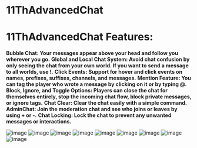 # 11ThAdvancedChat

# 11ThAdvancedChat Features:

**Bubble Chat: Your messages appear above your head and follow you wherever you go.**
**Global and Local Chat System: Avoid chat confusion by only seeing the chat from your own world. If you want to send a message to all worlds, use !<message>.**
**Click Events: Support for hover and click events on names, prefixes, suffixes, channels, and messages.**
**Mention Feature: You can tag the player who wrote a message by clicking on it or by typing @<player>.**
**Block, Ignore, and Toggle Options: Players can close the chat for themselves entirely, stop the incoming chat flow, block private messages, or ignore tags.**
**Chat Clear: Clear the chat easily with a simple command.**
**AdminChat: Join the moderation chat and see who joins or leaves by using + or -.**
**Chat Locking: Lock the chat to prevent any unwanted messages or interactions.**

![image](https://github.com/user-attachments/assets/17b80b1a-2107-41e6-8558-65681f2171ff)
![image](https://github.com/user-attachments/assets/67152ac5-c617-430f-96fb-52a199a06b14)
![image](https://github.com/user-attachments/assets/3f8b670c-984c-4a1f-84f4-33410ac68bc1)
![image](https://github.com/user-attachments/assets/facb09eb-899d-4e28-9bea-ce6f038ab275)
![image](https://github.com/user-attachments/assets/89a4259d-8f42-4c25-ac42-1df7124c5067)
![image](https://github.com/user-attachments/assets/d58840eb-b523-43fb-8e58-523ace944672)
![image](https://github.com/user-attachments/assets/680d2e3f-fa2a-4b60-a12c-a18559115a66)
![image](https://github.com/user-attachments/assets/7381e710-4abc-402a-b208-c812185dc0d5)
![image](https://github.com/user-attachments/assets/99fb393c-a499-44cc-9735-a71854cc97ca)
